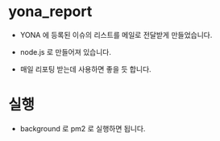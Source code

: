 # yona_report

* YONA 에 등록된 이슈의 리스트를 메일로 전달받게 만들었습니다.

* node.js 로 만들어져 있습니다.

* 매일 리포팅 받는데 사용하면 좋을 듯 합니다.


# 실행
* background 로 pm2 로 실행하면 됩니다.
